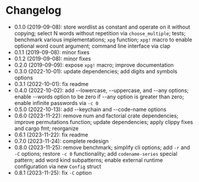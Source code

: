 # Changelog

* 0.1.0 (2019-09-08): store wordlist as constant and operate on it without
  copying; select N words without repetition via `choose_multiple`; tests;
  benchmark various implementations; `xpg` function; `xpg!` macro to enable
  optional word count argument; command line interface via clap
* 0.1.1 (2019-09-08): minor fixes
* 0.1.2 (2019-09-08): minor fixes
* 0.2.0 (2019-09-09): expose `xpg!` macro; improve documentation
* 0.3.0 (2022-10-01): update dependencies; add digits and symbols options
* 0.3.1 (2022-10-01): fix readme
* 0.4.0 (2022-10-02): add --lowercase, --uppercase, and --any options; enable
  --words option to be zero if --any option is greater than zero; enable
  infinite passwords via `-c 0`
* 0.5.0 (2022-10-13): add --keychain and --code-name options
* 0.6.0 (2023-11-22): remove num and factorial crate dependencies; improve
  permutations function; update dependencies; apply clippy fixes and cargo fmt;
  reorganize
* 0.6.1 (2023-11-22): fix readme
* 0.7.0 (2023-11-24): complete redesign
* 0.8.0 (2023-11-25): remove benchmark; simplify cli options; add `-r` and `-C`
  options; restore `-c 0` functionality; add `codename-series` special pattern;
  add word kind subpatterns; enable external runtime configuration via new
  `Config` struct
* 0.8.1 (2023-11-25): fix `-C` option


